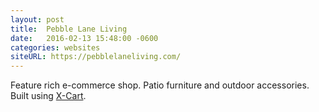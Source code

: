 ```yaml
---
layout: post
title:  Pebble Lane Living
date:   2016-02-13 15:48:00 -0600
categories: websites
siteURL: https://pebblelaneliving.com/
---
```


Feature rich e-commerce shop. Patio furniture and outdoor accessories. Built using [X-Cart](https://www.x-cart.com/).
